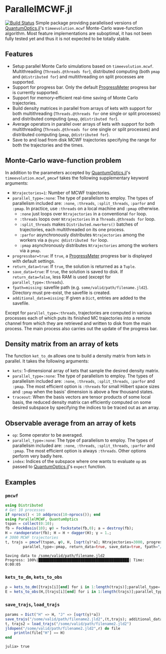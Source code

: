 # ParallelMCWF.jl
[![Build Status](https://travis-ci.com/Z-Denis/ParallelMCWF.jl.svg?branch=master)](https://travis-ci.com/Z-Denis/ParallelMCWF.jl)
Simple package providing parallelised versions of [QuantumOptics.jl](https://github.com/qojulia/QuantumOptics.jl)'s `timeevolution.mcwf` Monte-Carlo wave-function algorithm. Most feature implementations are suboptimal, it has not been fully tested yet and thus it is not expected to be totally stable.

## Features
- Setup parallel Monte Carlo simulations based on `timeevolution.mcwf`. Multithreading (`Threads.@threads for`), distributed computing (both `pmap` and `@distributed for`) and multithreading on split processes are supported.
- Support for progress bar. Only the default [ProgressMeter](https://github.com/timholy/ProgressMeter.jl) progress bar is currently supported.
- Support for memory-efficient real-time saving of Monte Carlo trajectories.
- Build density matrices in parallel from arrays of kets with support for both multithreading (`Threads.@threads for` one single or split processes) and distributed computing (`pmap`, `@distributed for`).
- Average operators in parallel over arrays of kets with support for both multithreading (`Threads.@threads for` one single or split processes) and distributed computing (`pmap`, `@distributed for`).
- Save to and load from disk MCWF trajectories specifying the range for both the trajectories and the times.

## Monte-Carlo wave-function problem

In addition to the parameters accepted by [QuantumOptics.jl](https://github.com/qojulia/QuantumOptics.jl)'s `timeevolution.mcwf`, `pmcwf` takes the following supplementary keyword arguments:
* `Ntrajectories=1`: Number of MCWF trajectories.
* `parallel_type=:none`: The type of parallelism to employ. The types of
parallelism included are: `:none`, `:threads`, `:split_threads`, `:parfor` and `:pmap`. In practice, use `:threads` on a local machine and `:pmap` otherwise.
	* `:none` just loops over `Ntrajectories` in a conventional `for` loop.
	* `:threads` loops over `Ntrajectories` in a `Threads.@threads for` loop.
	* `:split_threads` makes `Distributed.nworkers()` batches of trajectories, each multithreaded on its one process.
	* `:parfor` asynchronously distributes `Ntrajectories` among the workers via a `@sync @distributed for` loop.
	* `:pmap` asynchronously distributes `Ntrajectories` among the workers via a `pmap`.
* `progressbar=true`: If `true`, a [ProgressMeter](https://github.com/timholy/ProgressMeter.jl) progress bar is displayed with default settings.
* `return_data=true`: If `true`, the solution is returned as a `Tuple`.
* `save_data=true`: If `true`, the solution is saved to disk. If `return_data=false`, less RAM is used (except for `parallel_type=:threads`).
* `fpath=missing`: savefile path (e.g. `some/valid/path/filename.jld2`).
Directory must pre-exist, the savefile is created.
* `additional_data=missing`: If given a `Dict`, entries are added to the
savefile.

Except for `parallel_type=:threads`, trajectories are computed in various processes each of which puts its finished MC trajectories into a remote channel from which they are retrieved and written to disk from the main process. The main process also carries out the update of the progress bar.

## Density matrix from an array of kets

The function `ket_to_dm` allows one to build a density matrix from kets in parallel. It takes the following arguments:
* `kets`: 1-dimensional array of kets that sample the desired density matrix.
* `parallel_type=:none`: The type of parallelism to employ. The types of
parallelism included are: `:none`, `:threads`, `:split_threads`, `:parfor` and `:pmap`. The most efficient option is `:threads` for small Hilbert space sizes and `:pmap` when the basis' dimension is above a few thousand states.
* `traceout`: When the basis vectors are tensor products of some local basis, the reduced density matrix can efficiently computed on some desired subspace by specifying the indices to be traced out as an array.

## Observable average from an array of kets

* `op`: Some operator to be averaged.
* `parallel_type=:none`: The type of parallelism to employ. The types of
parallelism included are: `:none`, `:threads`, `:split_threads`, `:parfor` and `:pmap`. The most efficient option is always `:threads`. Other options perform very badly here.
* `index`: Indices of the subspace where one wants to evaluate `op` as passed to [QuantumOptics.jl](https://github.com/qojulia/QuantumOptics.jl)'s `expect` function.

## Examples

### `pmcwf`
```julia
using Distributed
# Get 10 processes
if nprocs() < 10 addprocs(10-nprocs()); end
using ParallelMCWF, QuantumOptics
tspan = collect(0:10);
fb = FockBasis(10); ψ0 = fockstate(fb,0); a = destroy(fb);
H = randoperator(fb); H = H + dagger(H); γ = 1.;
# 3000 MCWF trajectories
t, trajs = pmcwf(tspan, ψ0, H, [sqrt(γ)*a]; Ntrajectories=3000, progressbar=true,
		parallel_type=:pmap, return_data=true, save_data=true, fpath="/some/valid/path/filename.jld2");
```
```julia-repl
Saving data to /some/valid/path/filename.jld2
Progress: 100%|█████████████████████████████████████████| Time: 0:00:05
```

### `kets_to_dm`, `kets_to_obs`
```julia
ρ = kets_to_dm([trajs[i][end] for i in 1:length(trajs)];parallel_type=:pmap);
E = kets_to_obs(H,[trajs[i][end] for i in 1:length(trajs)];parallel_type=:threads);
```

### `save_trajs`, `load_trajs`
```julia
params = Dict("H" => H, "J" => [sqrt(γ)*a])
save_trajs("/some/valid/path/filename2.jld2",(t,trajs); additional_data=params)
t, trajs2 = load_trajs("/some/valid/path/filename2.jld2")
jldopen("/some/valid/path/filename2.jld2",r) do file
	println(file["H"] == H)
end
```
```julia-repl
julia> true
```
